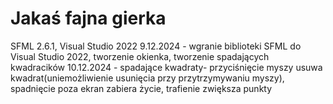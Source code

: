 # Jakaś fajna gierka
SFML 2.6.1, Visual Studio 2022
9.12.2024 - wgranie biblioteki SFML do Visual Studio 2022, tworzenie okienka, tworzenie spadających kwadracików
10.12.2024 - spadające kwadraty- przyciśnięcie myszy usuwa kwadrat(uniemożliwienie usunięcia przy przytrzymywaniu myszy), spadnięcie poza ekran zabiera życie, trafienie zwiększa punkty
